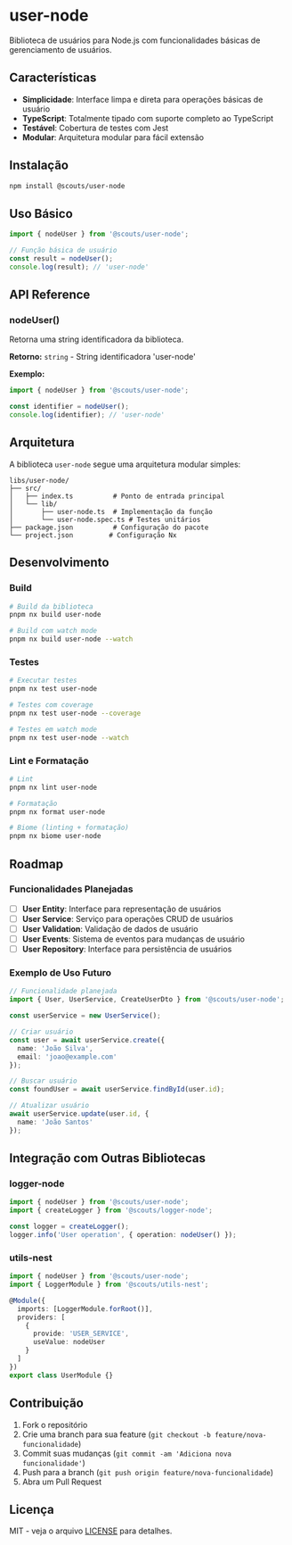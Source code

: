 # user-node

Biblioteca de usuários para Node.js com funcionalidades básicas de gerenciamento de usuários.

## Características

- **Simplicidade**: Interface limpa e direta para operações básicas de usuário
- **TypeScript**: Totalmente tipado com suporte completo ao TypeScript
- **Testável**: Cobertura de testes com Jest
- **Modular**: Arquitetura modular para fácil extensão

## Instalação

```bash
npm install @scouts/user-node
```

## Uso Básico

```typescript
import { nodeUser } from '@scouts/user-node';

// Função básica de usuário
const result = nodeUser();
console.log(result); // 'user-node'
```

## API Reference

### nodeUser()

Retorna uma string identificadora da biblioteca.

**Retorno:** `string` - String identificadora 'user-node'

**Exemplo:**
```typescript
import { nodeUser } from '@scouts/user-node';

const identifier = nodeUser();
console.log(identifier); // 'user-node'
```

## Arquitetura

A biblioteca `user-node` segue uma arquitetura modular simples:

```
libs/user-node/
├── src/
│   ├── index.ts          # Ponto de entrada principal
│   └── lib/
│       ├── user-node.ts  # Implementação da função
│       └── user-node.spec.ts # Testes unitários
├── package.json          # Configuração do pacote
└── project.json         # Configuração Nx
```

## Desenvolvimento

### Build

```bash
# Build da biblioteca
pnpm nx build user-node

# Build com watch mode
pnpm nx build user-node --watch
```

### Testes

```bash
# Executar testes
pnpm nx test user-node

# Testes com coverage
pnpm nx test user-node --coverage

# Testes em watch mode
pnpm nx test user-node --watch
```

### Lint e Formatação

```bash
# Lint
pnpm nx lint user-node

# Formatação
pnpm nx format user-node

# Biome (linting + formatação)
pnpm nx biome user-node
```

## Roadmap

### Funcionalidades Planejadas

- [ ] **User Entity**: Interface para representação de usuários
- [ ] **User Service**: Serviço para operações CRUD de usuários
- [ ] **User Validation**: Validação de dados de usuário
- [ ] **User Events**: Sistema de eventos para mudanças de usuário
- [ ] **User Repository**: Interface para persistência de usuários

### Exemplo de Uso Futuro

```typescript
// Funcionalidade planejada
import { User, UserService, CreateUserDto } from '@scouts/user-node';

const userService = new UserService();

// Criar usuário
const user = await userService.create({
  name: 'João Silva',
  email: 'joao@example.com'
});

// Buscar usuário
const foundUser = await userService.findById(user.id);

// Atualizar usuário
await userService.update(user.id, {
  name: 'João Santos'
});
```

## Integração com Outras Bibliotecas

### logger-node

```typescript
import { nodeUser } from '@scouts/user-node';
import { createLogger } from '@scouts/logger-node';

const logger = createLogger();
logger.info('User operation', { operation: nodeUser() });
```

### utils-nest

```typescript
import { nodeUser } from '@scouts/user-node';
import { LoggerModule } from '@scouts/utils-nest';

@Module({
  imports: [LoggerModule.forRoot()],
  providers: [
    {
      provide: 'USER_SERVICE',
      useValue: nodeUser
    }
  ]
})
export class UserModule {}
```

## Contribuição

1. Fork o repositório
2. Crie uma branch para sua feature (`git checkout -b feature/nova-funcionalidade`)
3. Commit suas mudanças (`git commit -am 'Adiciona nova funcionalidade'`)
4. Push para a branch (`git push origin feature/nova-funcionalidade`)
5. Abra um Pull Request

## Licença

MIT - veja o arquivo [LICENSE](../../LICENSE) para detalhes.

